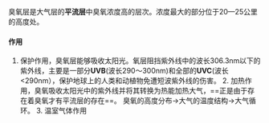 臭氧层是大气层的**平流层**中臭氧浓度高的层次。浓度最大的部分位于20—25公里的高度处。

#### 作用
   1. 保护作用，臭氧层能够吸收太阳光。氧层阻挡紫外线中的波长306.3nm以下的紫外线，主要是一部分**UVB**(波长290～300nm)和全部的**UVC**(波长<290nm），保护地球上的人类和动植物免遭短波紫外线的伤害。
    2.  加热作用，臭氧吸收太阳光中的紫外线并将其转换为热能加热大气，==正是由于存在着臭氧才有平流层的存在==。 臭氧的高度分布→大气的温度结构→大气循环。
    3.  温室气体作用
 
